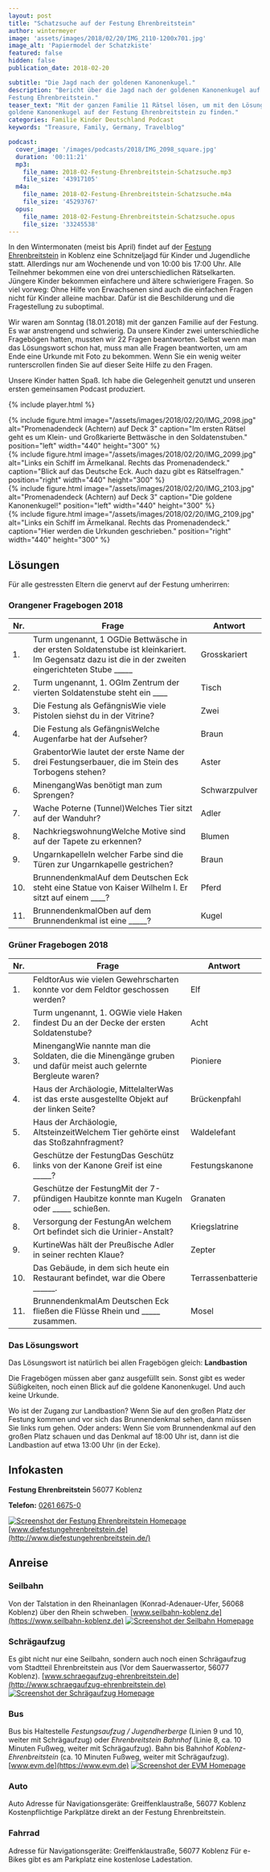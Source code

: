 ```yaml
---
layout: post
title: "Schatzsuche auf der Festung Ehrenbreitstein"
author: wintermeyer
image: 'assets/images/2018/02/20/IMG_2110-1200x701.jpg'
image_alt: 'Papiermodel der Schatzkiste'
featured: false
hidden: false
publication_date: 2018-02-20

subtitle: "Die Jagd nach der goldenen Kanonenkugel."
description: "Bericht über die Jagd nach der goldenen Kanonenkugel auf der
Festung Ehrenbreitstein."
teaser_text: "Mit der ganzen Familie 11 Rätsel lösen, um mit den Lösungen die
goldene Kanonenkugel auf der Festung Ehrenbreitstein zu finden."
categories: Familie Kinder Deutschland Podcast
keywords: "Treasure, Family, Germany, Travelblog"

podcast:
  cover_image: '/images/podcasts/2018/IMG_2098_square.jpg'
  duration: '00:11:21'
  mp3:
    file_name: 2018-02-Festung-Ehrenbreitstein-Schatzsuche.mp3
    file_size: '43917105'
  m4a:
    file_name: 2018-02-Festung-Ehrenbreitstein-Schatzsuche.m4a
    file_size: '45293767'
  opus:
    file_name: 2018-02-Festung-Ehrenbreitstein-Schatzsuche.opus
    file_size: '33245538'
---
```


In den Wintermonaten (meist bis April) findet auf der [Festung Ehrenbreitstein](http://diefestungehrenbreitstein.de) in Koblenz eine Schnitzeljagd für Kinder und Jugendliche statt. Allerdings nur am Wochenende und von 10:00 bis 17:00 Uhr. Alle Teilnehmer bekommen eine von drei unterschiedlichen Rätselkarten. Jüngere Kinder bekommen einfachere und ältere schwierigere Fragen. So viel vorweg: Ohne Hilfe von Erwachsenen sind auch die einfachen Fragen nicht für Kinder alleine machbar. Dafür ist die Beschilderung und die Fragestellung zu suboptimal.

Wir waren am Sonntag (18.01.2018) mit der ganzen Familie auf der Festung. Es war anstrengend und schwierig. Da unsere Kinder zwei unterschiedliche Fragebögen hatten, mussten wir 22 Fragen beantworten. Selbst wenn man das Lösungswort schon hat, muss man alle Fragen beantworten, um am Ende eine Urkunde mit Foto zu bekommen. Wenn Sie ein wenig weiter runterscrollen finden Sie auf dieser Seite Hilfe zu den Fragen.

Unsere Kinder hatten Spaß. Ich habe die Gelegenheit genutzt und unseren ersten gemeinsamen Podcast produziert.

{% include player.html %}

<div class="row">
	<div class="col-sm-6">
		{% include figure.html image="/assets/images/2018/02/20/IMG_2098.jpg" alt="Promenadendeck (Achtern) auf Deck 3" caption="Im ersten Rätsel geht es um Klein- und Großkarierte Bettwäsche in den Soldatenstuben." position="left" width="440" height="300" %}
	</div>
	<div class="col-sm-6">
		{% include figure.html image="/assets/images/2018/02/20/IMG_2099.jpg" alt="Links ein Schiff im Ärmelkanal. Rechts das Promenadendeck." caption="Blick auf das Deutsche Eck. Auch dazu gibt es Rätselfragen." position="right" width="440" height="300" %}
	</div>
	<div class="col-sm-6">
		{% include figure.html image="/assets/images/2018/02/20/IMG_2103.jpg" alt="Promenadendeck (Achtern) auf Deck 3" caption="Die goldene Kanonenkugel!" position="left" width="440" height="300" %}
	</div>
	<div class="col-sm-6">
		{% include figure.html image="/assets/images/2018/02/20/IMG_2109.jpg" alt="Links ein Schiff im Ärmelkanal. Rechts das Promenadendeck." caption="Hier werden die Urkunden geschrieben." position="right" width="440" height="300" %}
	</div>
</div>

## Lösungen

Für alle gestressten Eltern die genervt auf der Festung um­her­ir­ren:

### Orangener Fragebogen 2018

|Nr.|Frage|Antwort|
|--- |--- |--- |
|1.|Turm ungenannt, 1 OGDie Bettwäsche in der ersten Soldatenstube ist kleinkariert. Im Gegensatz dazu ist die in der zweiten eingerichteten Stube _____|Grosskariert|
|2.|Turm ungenannt, 1. OGIm Zentrum der vierten Soldatenstube steht ein ____|Tisch|
|3.|Die Festung als GefängnisWie viele Pistolen siehst du in der Vitrine?|Zwei|
|4.|Die Festung als GefängnisWelche Augenfarbe hat der Aufseher?|Braun|
|5.|GrabentorWie lautet der erste Name der drei Festungserbauer, die im Stein des Torbogens stehen?|Aster|
|6.|MinengangWas benötigt man zum Sprengen?|Schwarzpulver|
|7.|Wache Poterne (Tunnel)Welches Tier sitzt auf der Wanduhr?|Adler|
|8.|NachkriegswohnungWelche Motive sind auf der Tapete zu erkennen?|Blumen|
|9.|UngarnkapelleIn welcher Farbe sind die Türen zur Ungarnkapelle gestrichen?|Braun|
|10.|BrunnendenkmalAuf dem Deutschen Eck steht eine Statue von Kaiser Wilhelm I. Er sitzt auf einem ____?|Pferd|
|11.|BrunnendenkmalOben auf dem Brunnendenkmal ist eine _____?|Kugel|

### Grüner Fragebogen 2018

|Nr.|Frage|Antwort|
|--- |--- |--- |
|1.|FeldtorAus wie vielen Gewehrscharten konnte vor dem Feldtor geschossen werden?|Elf|
|2.|Turm ungenannt, 1. OGWie viele Haken findest Du an der Decke der ersten Soldatenstube?|Acht|
|3.|MinengangWie nannte man die Soldaten, die die Minengänge gruben und dafür meist auch gelernte Bergleute waren?|Pioniere|
|4.|Haus der Archäologie, MittelalterWas ist das erste ausgestellte Objekt auf der linken Seite?|Brückenpfahl|
|5.|Haus der Archäologie, AltsteinzeitWelchem Tier gehörte einst das Stoßzahnfragment?|Waldelefant|
|6.|Geschütze der FestungDas Geschütz links von der Kanone Greif ist eine _____?|Festungskanone|
|7.|Geschütze der FestungMit der 7-pfündigen Haubitze konnte man Kugeln oder _____ schießen.|Granaten|
|8.|Versorgung der FestungAn welchem Ort befindet sich die Urinier-Anstalt?|Kriegslatrine|
|9.|KurtineWas hält der Preußische Adler in seiner rechten Klaue?|Zepter|
|10.|Das Gebäude, in dem sich heute ein Restaurant befindet, war die Obere ______.|Terrassenbatterie|
|11.|BrunnendenkmalAm Deutschen Eck fließen die Flüsse Rhein und _____ zusammen.|Mosel|

### Das Lösungswort

Das Lösungswort ist natürlich bei allen Fragebögen gleich: **Landbastion**

Die Fragebögen müssen aber ganz ausgefüllt sein. Sonst gibt es weder Süßigkeiten, noch einen Blick auf die goldene Kanonenkugel. Und auch keine Urkunde.

Wo ist der Zugang zur Landbastion? Wenn Sie auf den großen Platz der Festung kommen und vor sich das Brunnendenkmal sehen, dann müssen Sie links rum gehen. Oder anders: Wenn Sie vom Brunnendenkmal auf den großen Platz schauen und das Denkmal auf 18:00 Uhr ist, dann ist die Landbastion auf etwa 13:00 Uhr (in der Ecke).

## Infokasten

**Festung Ehrenbreitstein** 56077 Koblenz

**Telefon:** [0261 6675-0](tel:+492616675-0)

[![Screenshot der Festung Ehrenbreitstein Homepage](/assets/images/2018/02/20/screenshot-festung-ehrenbreitstein-homepage.png)](http://www.diefestungehrenbreitstein.de/) [www.diefestungehrenbreitstein.de](http://www.diefestungehrenbreitstein.de/)


## Anreise

### Seilbahn

Von der Talstation in den Rheinanlagen (Konrad-Adenauer-Ufer, 56068 Koblenz) über den Rhein schweben. [www.seilbahn-koblenz.de](https://www.seilbahn-koblenz.de)
[![Screenshot der Seilbahn Homepage](/assets/images/2018/02/20/seilbahn-screenshot.png)](https://www.seilbahn-koblenz.de)

### Schrägaufzug

Es gibt nicht nur eine Seilbahn, sondern auch noch einen Schrägaufzug vom Stadtteil Ehrenbreitstein aus (Vor dem Sauerwassertor, 56077 Koblenz). [www.schraegaufzug-ehrenbreitstein.de](http://www.schraegaufzug-ehrenbreitstein.de)
[![Screenshot der Schrägaufzug Homepage](/assets/images/2018/02/20/schraegaufzug-screenshot.png)](http://www.schraegaufzug-ehrenbreitstein.de)

### Bus

Bus bis Haltestelle _Festungsaufzug / Jugendherberge_ (Linien 9 und 10, weiter mit Schrägaufzug) oder _Ehrenbreitstein Bahnhof_ (Linie 8, ca. 10 Minuten Fußweg, weiter mit Schrägaufzug). Bahn bis Bahnhof _Koblenz-Ehrenbreitstein_ (ca. 10 Minuten Fußweg, weiter mit Schrägaufzug). [www.evm.de](https://www.evm.de)
[![Screenshot der EVM Homepage](/assets/images/2018/02/20/evm-screenshot.png)](https://www.evm.de)

### Auto

Auto Adresse für Navigationsgeräte: Greiffenklaustraße, 56077 Koblenz
Kostenpflichtige Parkplätze direkt an der Festung Ehrenbreitstein.

### Fahrrad

Adresse für Navigationsgeräte: Greiffenklaustraße, 56077 Koblenz
Für e-Bikes gibt es am Parkplatz eine kostenlose Ladestation.